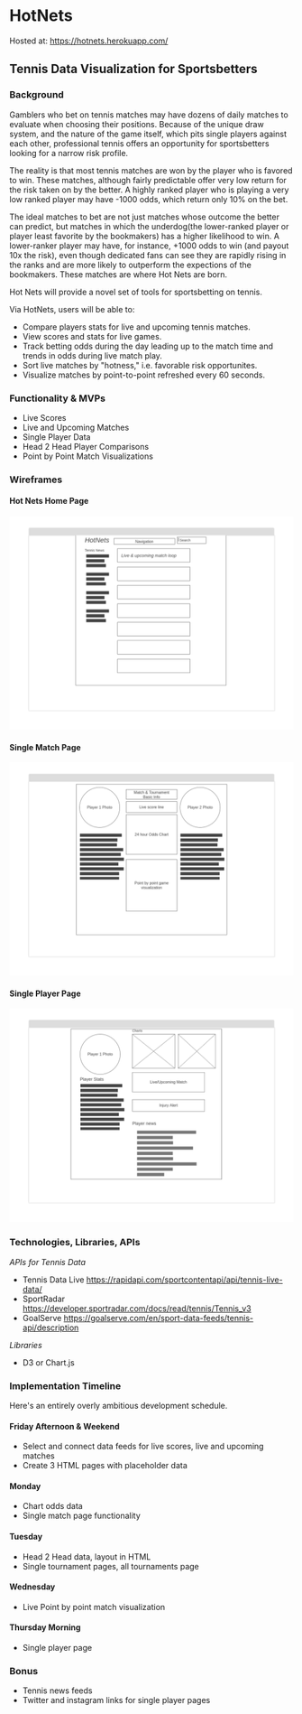 # HotNets
Hosted at: https://hotnets.herokuapp.com/
## Tennis Data Visualization for Sportsbetters 

### Background

Gamblers who bet on tennis matches may have dozens of daily matches to evaluate when choosing their positions. Because of the unique draw system, and the nature of the game itself, which pits single players against each other, professional tennis offers an opportunity for sportsbetters looking for a narrow risk profile. 

The reality is that most tennis matches are won by the player who is favored to win. These matches, although fairly predictable offer very low return for the risk taken on by the better. A highly ranked player who is playing a very low ranked player may have -1000 odds, which return only 10% on the bet. 

The ideal matches to bet are not just matches whose outcome the better can predict, but matches in which the underdog(the lower-ranked player or player least favorite by the bookmakers) has a higher likelihood to win. A lower-ranker player may have, for instance, +1000 odds to win (and payout 10x the risk), even though dedicated fans can see they are rapidly rising in the ranks and are more likely to outperform the expections of the bookmakers. These matches are where Hot Nets are born.

Hot Nets will provide a novel set of tools for sportsbetting on tennis. 

Via HotNets, users will be able to:

* Compare players stats for live and upcoming tennis matches.
* View scores and stats for live games.
* Track betting odds during the day leading up to the match time and trends in odds during live match play.
* Sort live matches by "hotness," i.e. favorable risk opportunites.
* Visualize matches by point-to-point refreshed every 60 seconds.

### Functionality & MVPs

* Live Scores
* Live and Upcoming Matches
* Single Player Data
* Head 2 Head Player Comparisons
* Point by Point Match Visualizations


### Wireframes
#### Hot Nets Home Page
![Hot Nets Home Page](wireframes/1-Homepage.png)
#### Single Match Page
![Single Match Page](wireframes/2-Single-Match-Page.png)
#### Single Player Page
![Single Player Page](wireframes/3-Single-Player-Page.png)

### Technologies, Libraries, APIs
*APIs for Tennis Data*
* Tennis Data Live https://rapidapi.com/sportcontentapi/api/tennis-live-data/
* SportRadar https://developer.sportradar.com/docs/read/tennis/Tennis_v3
* GoalServe https://goalserve.com/en/sport-data-feeds/tennis-api/description

*Libraries*
* D3 or Chart.js

### Implementation Timeline
Here's an entirely overly ambitious development schedule.

#### Friday Afternoon & Weekend
* Select and connect data feeds for live scores, live and upcoming matches
* Create 3 HTML pages with placeholder data 
#### Monday
* Chart odds data
* Single match page functionality
#### Tuesday
* Head 2 Head data, layout in HTML
* Single tournament pages, all tournaments page
#### Wednesday
* Live Point by point match visualization
#### Thursday Morning
* Single player page

### Bonus
* Tennis news feeds
* Twitter and instagram links for single player pages
